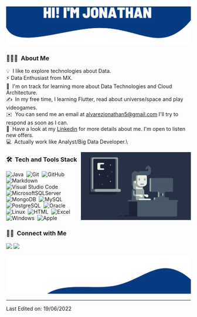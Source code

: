 ![Banner](https://github.com/jal-bd/jal-bd/blob/main/1.png)



### 👨🏻‍💻 &nbsp;About Me

💡 &nbsp;I like to explore technologies about Data.\
⚡&nbsp;Data Enthusiast from MX.\
🌱 &nbsp;I'm on track for learning more about Data Technologies and Cloud Architecture.\
✍️ &nbsp;In my free time, I learning Flutter, read about universe/space and play videogames.\
✉️ &nbsp;You can send me an email at alvarezjonathan5@gmail.com I'll try to respond as soon as I can.\
📄 &nbsp;Have a look at my [Linkedin](https://www.linkedin.com/in/jonathanalvarez05/) for more details about me. I'm open to listen new offers.\
💻 &nbsp;Actually work like Analyst/Big Data Developer.\

<img alt="Night Coding" src="https://github.com/jal-bd/jal-bd/blob/main/Night-Coding.gif" align="right"/>

### 🛠 &nbsp;Tech and Tools Stack

![Java](https://img.shields.io/badge/-Java-05122A?style=flat&logo=Java&logoColor=FFA518)&nbsp;
![Git](https://img.shields.io/badge/-Git-05122A?style=flat&logo=git)&nbsp;
![GitHub](https://img.shields.io/badge/-GitHub-05122A?style=flat&logo=github)&nbsp;
![Markdown](https://img.shields.io/badge/-Markdown-05122A?style=flat&logo=markdown)&nbsp;
![Visual Studio Code](https://img.shields.io/badge/-Visual%20Studio%20Code-05122A?style=flat&logo=visual-studio-code&logoColor=007ACC)&nbsp;
![MicrosoftSQLServer](https://img.shields.io/badge/Microsoft%20SQL%20Sever-05122A?style=flat&logo=microsoft%20sql%20server)\
![MongoDB](https://img.shields.io/badge/MongoDB-05122A?style=flat&logo=mongodb)&nbsp;
![MySQL](https://img.shields.io/badge/MySQL-05122A?style=flat&logo=mysql)&nbsp;
![PostgreSQL](https://img.shields.io/badge/PostgreSQL-05122A?style=flat&logo=postgresql)&nbsp;
![Oracle](https://img.shields.io/badge/Oracle%20BD-05122A?style=flat&logo=oracle)&nbsp;
![Linux](https://img.shields.io/badge/Linux-05122A?style=flat&logo=ubuntu)&nbsp;
![HTML](https://img.shields.io/badge/HTML-05122A?style=flat&logo=html5)&nbsp;
![Excel](https://img.shields.io/badge/Excel-05122A?style=flat&logo=microsoft%20excel)\
![Windows](https://img.shields.io/badge/Windows-05122A?style=flat&logo=windows)&nbsp;
![Apple](https://img.shields.io/badge/Apple-05122A?style=flat&logo=apple)&nbsp;


### 🤝🏻 &nbsp;Connect with Me

<p align="left">
<a href="https://www.linkedin.com/in/jonathanalvarez05/"><img src="https://img.shields.io/badge/-Jonathan-0077B5?style=flat&logo=Linkedin&logoColor=white"/></a>
<a href="mailto:alvarezjonathan5@gmail.com"><img src="https://img.shields.io/badge/-alvarezjonathan5@gmail.com-D14836?style=flat&logo=Gmail&logoColor=white"/></a>
</p>

![Banner](https://github.com/jal-bd/jal-bd/blob/main/2.png)

-----
Last Edited on: 19/06/2022
